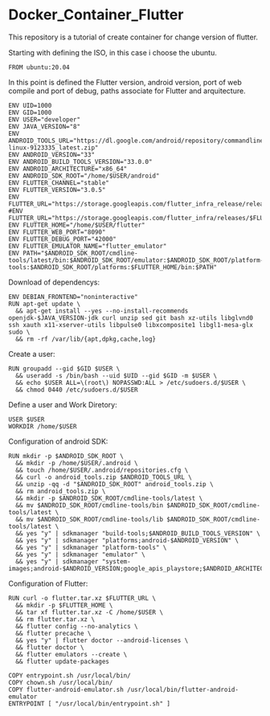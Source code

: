 # Docker_Container_Flutter
This repository is a tutorial of create container for change version of flutter.

Starting with defining the ISO, in this case i choose the ubuntu.

~~~
FROM ubuntu:20.04
~~~

In this point is defined the Flutter version, android version, port of web compile and port of debug, paths associate for Flutter and arquitecture.

~~~
ENV UID=1000
ENV GID=1000
ENV USER="developer"
ENV JAVA_VERSION="8"
ENV ANDROID_TOOLS_URL="https://dl.google.com/android/repository/commandlinetools-linux-9123335_latest.zip"
ENV ANDROID_VERSION="33"
ENV ANDROID_BUILD_TOOLS_VERSION="33.0.0"
ENV ANDROID_ARCHITECTURE="x86_64"
ENV ANDROID_SDK_ROOT="/home/$USER/android"
ENV FLUTTER_CHANNEL="stable"
ENV FLUTTER_VERSION="3.0.5"
ENV FLUTTER_URL="https://storage.googleapis.com/flutter_infra_release/releases/$FLUTTER_CHANNEL/linux/flutter_linux_$FLUTTER_VERSION-$FLUTTER_CHANNEL.tar.xz"
#ENV FLUTTER_URL="https://storage.googleapis.com/flutter_infra/releases/$FLUTTER_CHANNEL/linux/flutter_linux_$FLUTTER_VERSION-$FLUTTER_CHANNEL.tar.xz"
ENV FLUTTER_HOME="/home/$USER/flutter"
ENV FLUTTER_WEB_PORT="8090"
ENV FLUTTER_DEBUG_PORT="42000"
ENV FLUTTER_EMULATOR_NAME="flutter_emulator"
ENV PATH="$ANDROID_SDK_ROOT/cmdline-tools/latest/bin:$ANDROID_SDK_ROOT/emulator:$ANDROID_SDK_ROOT/platform-tools:$ANDROID_SDK_ROOT/platforms:$FLUTTER_HOME/bin:$PATH"
~~~

Download of dependencys:

~~~
ENV DEBIAN_FRONTEND="noninteractive"
RUN apt-get update \
  && apt-get install --yes --no-install-recommends openjdk-$JAVA_VERSION-jdk curl unzip sed git bash xz-utils libglvnd0 ssh xauth x11-xserver-utils libpulse0 libxcomposite1 libgl1-mesa-glx sudo \
  && rm -rf /var/lib/{apt,dpkg,cache,log}
~~~

Create a user:

~~~
RUN groupadd --gid $GID $USER \
  && useradd -s /bin/bash --uid $UID --gid $GID -m $USER \
  && echo $USER ALL=\(root\) NOPASSWD:ALL > /etc/sudoers.d/$USER \
  && chmod 0440 /etc/sudoers.d/$USER
~~~

Define a user and Work Diretory:

~~~
USER $USER
WORKDIR /home/$USER
~~~

Configuration of android SDK:

~~~
RUN mkdir -p $ANDROID_SDK_ROOT \
  && mkdir -p /home/$USER/.android \
  && touch /home/$USER/.android/repositories.cfg \
  && curl -o android_tools.zip $ANDROID_TOOLS_URL \
  && unzip -qq -d "$ANDROID_SDK_ROOT" android_tools.zip \
  && rm android_tools.zip \
  && mkdir -p $ANDROID_SDK_ROOT/cmdline-tools/latest \
  && mv $ANDROID_SDK_ROOT/cmdline-tools/bin $ANDROID_SDK_ROOT/cmdline-tools/latest \
  && mv $ANDROID_SDK_ROOT/cmdline-tools/lib $ANDROID_SDK_ROOT/cmdline-tools/latest \
  && yes "y" | sdkmanager "build-tools;$ANDROID_BUILD_TOOLS_VERSION" \
  && yes "y" | sdkmanager "platforms;android-$ANDROID_VERSION" \
  && yes "y" | sdkmanager "platform-tools" \
  && yes "y" | sdkmanager "emulator" \
  && yes "y" | sdkmanager "system-images;android-$ANDROID_VERSION;google_apis_playstore;$ANDROID_ARCHITECTURE"
~~~

Configuration of Flutter:

~~~
RUN curl -o flutter.tar.xz $FLUTTER_URL \
  && mkdir -p $FLUTTER_HOME \
  && tar xf flutter.tar.xz -C /home/$USER \
  && rm flutter.tar.xz \
  && flutter config --no-analytics \
  && flutter precache \
  && yes "y" | flutter doctor --android-licenses \
  && flutter doctor \
  && flutter emulators --create \
  && flutter update-packages
~~~



~~~
COPY entrypoint.sh /usr/local/bin/
COPY chown.sh /usr/local/bin/
COPY flutter-android-emulator.sh /usr/local/bin/flutter-android-emulator
ENTRYPOINT [ "/usr/local/bin/entrypoint.sh" ]
~~~
